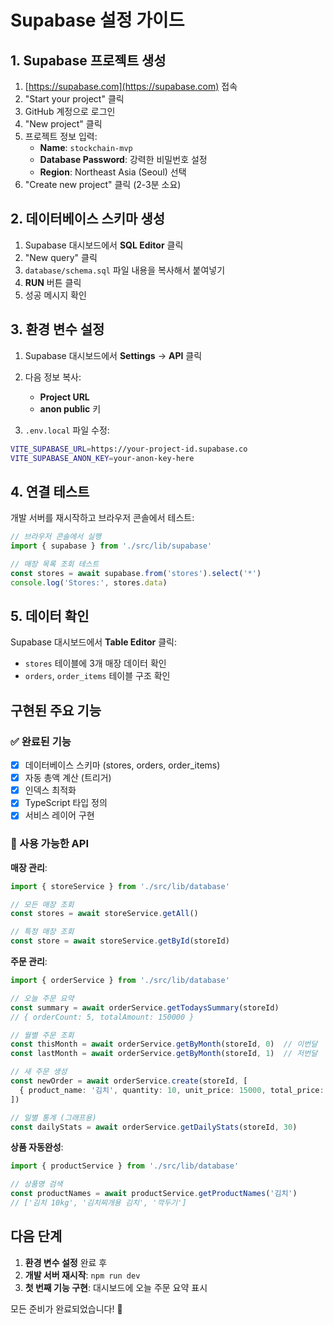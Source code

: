 # Supabase 설정 가이드

## 1. Supabase 프로젝트 생성

1. [https://supabase.com](https://supabase.com) 접속
2. "Start your project" 클릭
3. GitHub 계정으로 로그인
4. "New project" 클릭
5. 프로젝트 정보 입력:
   - **Name**: `stockchain-mvp`
   - **Database Password**: 강력한 비밀번호 설정
   - **Region**: Northeast Asia (Seoul) 선택
6. "Create new project" 클릭 (2-3분 소요)

## 2. 데이터베이스 스키마 생성

1. Supabase 대시보드에서 **SQL Editor** 클릭
2. "New query" 클릭
3. `database/schema.sql` 파일 내용을 복사해서 붙여넣기
4. **RUN** 버튼 클릭
5. 성공 메시지 확인

## 3. 환경 변수 설정

1. Supabase 대시보드에서 **Settings** → **API** 클릭
2. 다음 정보 복사:
   - **Project URL**
   - **anon public** 키

3. `.env.local` 파일 수정:
```bash
VITE_SUPABASE_URL=https://your-project-id.supabase.co
VITE_SUPABASE_ANON_KEY=your-anon-key-here
```

## 4. 연결 테스트

개발 서버를 재시작하고 브라우저 콘솔에서 테스트:

```javascript
// 브라우저 콘솔에서 실행
import { supabase } from './src/lib/supabase'

// 매장 목록 조회 테스트
const stores = await supabase.from('stores').select('*')
console.log('Stores:', stores.data)
```

## 5. 데이터 확인

Supabase 대시보드에서 **Table Editor** 클릭:
- `stores` 테이블에 3개 매장 데이터 확인
- `orders`, `order_items` 테이블 구조 확인

## 구현된 주요 기능

### ✅ 완료된 기능
- [x] 데이터베이스 스키마 (stores, orders, order_items)
- [x] 자동 총액 계산 (트리거)
- [x] 인덱스 최적화
- [x] TypeScript 타입 정의
- [x] 서비스 레이어 구현

### 🎯 사용 가능한 API

**매장 관리**:
```typescript
import { storeService } from './src/lib/database'

// 모든 매장 조회
const stores = await storeService.getAll()

// 특정 매장 조회
const store = await storeService.getById(storeId)
```

**주문 관리**:
```typescript
import { orderService } from './src/lib/database'

// 오늘 주문 요약
const summary = await orderService.getTodaysSummary(storeId)
// { orderCount: 5, totalAmount: 150000 }

// 월별 주문 조회
const thisMonth = await orderService.getByMonth(storeId, 0)  // 이번달
const lastMonth = await orderService.getByMonth(storeId, 1)  // 저번달

// 새 주문 생성
const newOrder = await orderService.create(storeId, [
  { product_name: '김치', quantity: 10, unit_price: 15000, total_price: 150000 }
])

// 일별 통계 (그래프용)
const dailyStats = await orderService.getDailyStats(storeId, 30)
```

**상품 자동완성**:
```typescript
import { productService } from './src/lib/database'

// 상품명 검색
const productNames = await productService.getProductNames('김치')
// ['김치 10kg', '김치찌개용 김치', '깍두기']
```

## 다음 단계

1. **환경 변수 설정** 완료 후
2. **개발 서버 재시작**: `npm run dev`
3. **첫 번째 기능 구현**: 대시보드에 오늘 주문 요약 표시

모든 준비가 완료되었습니다! 🚀